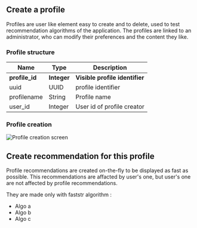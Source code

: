 ## Create a profile

Profiles are user like element easy to create and to delete, used to test recommendation algorithms of the application. The profiles are linked to an administrator, who can modify their preferences and the content they like.  

### Profile structure

| Name | Type | Description |
|---|---|---|
| __profile_id__ | __Integer__ | __Visible profile identifier__ |
| uuid | UUID | profile identifier |
| profilename | String | Profile name |
| user_id | Integer | User id of profile creator |

### Profile creation 
![Profile creation screen](../assets/images/***.png)

## Create recommendation for this profile

Profile recommendations are created on-the-fly to be displayed as fast as possible. This recommendations are affacted by user's one, but user's one are not affected by profile recommendations.

They are made only with faststr algorithm :

 - Algo a
 - Algo b
 - Algo c
